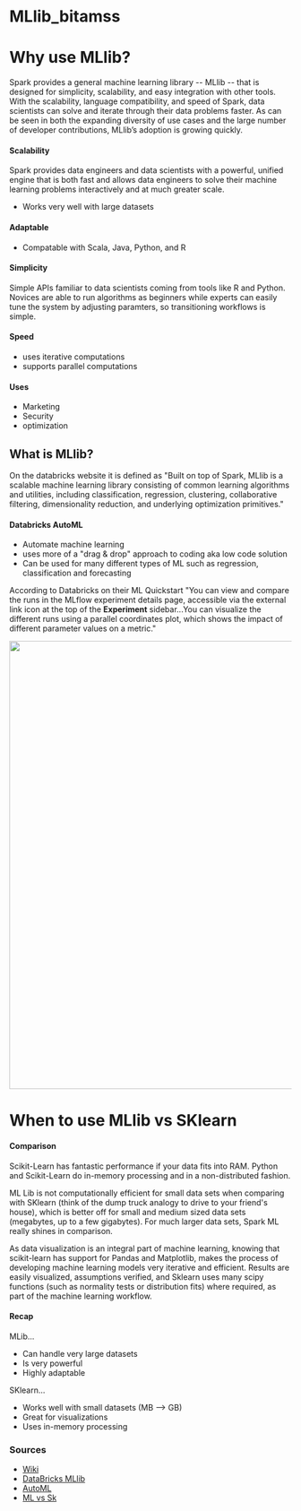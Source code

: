 # MLlib_bitamss

# Why use MLlib?

Spark provides a general machine learning library -- MLlib -- that is designed for simplicity, scalability, and easy integration with other tools. With the scalability, language compatibility, and speed of Spark, data scientists can solve and iterate through their data problems faster. As can be seen in both the expanding diversity of use cases and the large number of developer contributions, MLlib’s adoption is growing quickly.

#### Scalability
Spark provides data engineers and data scientists with a powerful, unified engine that is both fast and allows data engineers to solve their machine learning problems interactively and at much greater scale.
* Works very well with large datasets

#### Adaptable
* Compatable with Scala, Java, Python, and R

#### Simplicity
Simple APIs familiar to data scientists coming from tools like R and Python. Novices are able to run algorithms as beginners while experts can easily tune the system by adjusting paramters, so transitioning workflows is simple.

#### Speed
* uses iterative computations
* supports parallel computations

#### Uses
* Marketing
* Security
* optimization

## What is MLlib?
On the databricks website it is defined as "Built on top of Spark, MLlib is a scalable machine learning library consisting of common learning algorithms and utilities, including classification, regression, clustering, collaborative filtering, dimensionality reduction, and underlying optimization primitives."

#### Databricks AutoML
* Automate machine learning
* uses more of a "drag & drop" approach to coding aka low code solution
* Can be used for many different types of ML such as regression, classification and forecasting

According to Databricks on their ML Quickstart "You can view and compare the runs in the MLflow experiment details page, accessible via the external link icon at the top of the **Experiment** sidebar...You can visualize the different runs using a parallel coordinates plot, which shows the impact of different parameter values on a metric."

<img width="800" src="https://docs.databricks.com/_static/images/mlflow/quickstart/parallel-plot.png"/>

# When to use MLlib vs SKlearn

#### Comparison
Scikit-Learn has fantastic performance if your data fits into RAM. Python and Scikit-Learn do in-memory processing and in a non-distributed fashion. 

ML Lib is not computationally efficient for small data sets when comparing with SKlearn (think of the dump truck analogy to drive to your friend's house), which is better off for small and medium sized data sets (megabytes, up to a few gigabytes). For much larger data sets, Spark ML really shines in comparison.

As data visualization is an integral part of machine learning, knowing that scikit-learn has support for Pandas and Matplotlib, makes the process of developing machine learning models very iterative and efficient. Results are easily visualized, assumptions verified, and Sklearn uses many scipy functions (such as normality tests or distribution fits) where required, as part of the machine learning workflow.

#### Recap

MLib...
* Can handle very large datasets
* Is very powerful
* Highly adaptable

SKlearn...
* Works well with small datasets (MB --> GB)
* Great for visualizations
* Uses in-memory processing

### Sources
* [Wiki](https://en.wikipedia.org/wiki/Federated_learning)
* [DataBricks MLlib](https://www.databricks.com/glossary/what-is-machine-learning-library#:~:text=Built%20on%20top%20of%20Spark,reduction%2C%20and%20underlying%20optimization%20primitives.)
* [AutoML](https://www.databricks.com/product/automl)
* [ML vs Sk](https://www.quora.com/How-is-scikit-learn-compared-with-Apache-Sparks-MLlib)


